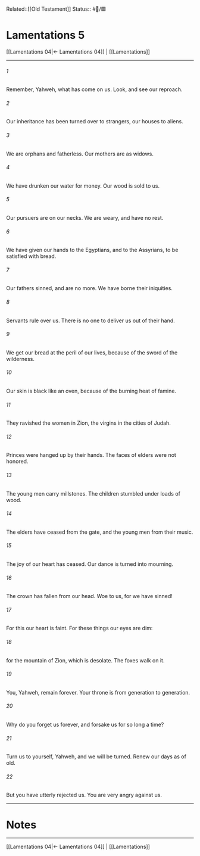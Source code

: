 Related::[[Old Testament]]
Status:: #📖/🟥
# Lamentations 5

[[Lamentations 04|← Lamentations 04]] | [[Lamentations]]
***



###### 1 
Remember, Yahweh, what has come on us. Look, and see our reproach. 

###### 2 
Our inheritance has been turned over to strangers, our houses to aliens. 

###### 3 
We are orphans and fatherless. Our mothers are as widows. 

###### 4 
We have drunken our water for money. Our wood is sold to us. 

###### 5 
Our pursuers are on our necks. We are weary, and have no rest. 

###### 6 
We have given our hands to the Egyptians, and to the Assyrians, to be satisfied with bread. 

###### 7 
Our fathers sinned, and are no more. We have borne their iniquities. 

###### 8 
Servants rule over us. There is no one to deliver us out of their hand. 

###### 9 
We get our bread at the peril of our lives, because of the sword of the wilderness. 

###### 10 
Our skin is black like an oven, because of the burning heat of famine. 

###### 11 
They ravished the women in Zion, the virgins in the cities of Judah. 

###### 12 
Princes were hanged up by their hands. The faces of elders were not honored. 

###### 13 
The young men carry millstones. The children stumbled under loads of wood. 

###### 14 
The elders have ceased from the gate, and the young men from their music. 

###### 15 
The joy of our heart has ceased. Our dance is turned into mourning. 

###### 16 
The crown has fallen from our head. Woe to us, for we have sinned! 

###### 17 
For this our heart is faint. For these things our eyes are dim: 

###### 18 
for the mountain of Zion, which is desolate. The foxes walk on it. 

###### 19 
You, Yahweh, remain forever. Your throne is from generation to generation. 

###### 20 
Why do you forget us forever, and forsake us for so long a time? 

###### 21 
Turn us to yourself, Yahweh, and we will be turned. Renew our days as of old. 

###### 22 
But you have utterly rejected us. You are very angry against us.

---
# Notes


***
[[Lamentations 04|← Lamentations 04]] | [[Lamentations]]
